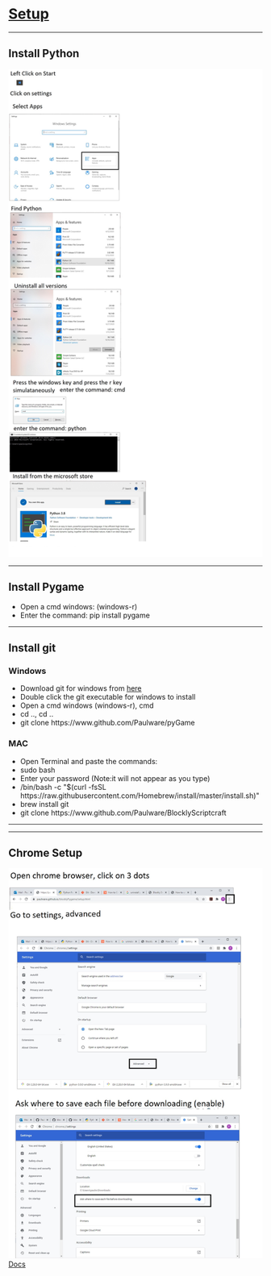 
<h1><a href="#Setup">Setup</a></h1>
<hr>
<h2>Install Python</h2>
<img src="howInstallPython.jpg">
<hr>
<h2>Install Pygame</h2>
<ul>
   <li>Open a cmd windows: (windows-r)</li>
   <li>Enter the command: pip install pygame</li>
</ul>
<hr>
<h2>Install git</h2>
<h3>Windows</h3>
<ul>  
   <li>Download git for windows from <a href="https://github.com/git-for-windows/git/releases/download/v2.28.0.windows.1/Git-2.28.0-64-bit.exe">here</a>
   <li>Double click the git executable for windows to install</li>
   <li>Open a cmd windows (windows-r), cmd </li>
   <li>cd .., cd ..</li>
   <li>git clone https://www.github.com/Paulware/pyGame</li>
</ul>
<h3>MAC</h3> 
<ul>
  <li>Open Terminal and paste the commands:</li>
  <li>sudo bash</li>
  <li>Enter your password (Note:it will not appear as you type)</li>
  <li>/bin/bash -c "$(curl -fsSL https://raw.githubusercontent.com/Homebrew/install/master/install.sh)"</li>
  <li>brew install git</li>
  <li>git clone https://www.github.com/Paulware/BlocklyScriptcraft</li>
</ul>
<hr>
<hr>
<h2>Chrome Setup</h2>
<img src="chromeSetup.jpg"><br>
<a href="http://Paulware.github.io/blocklyPygame/index.html">Docs</a>

       
       